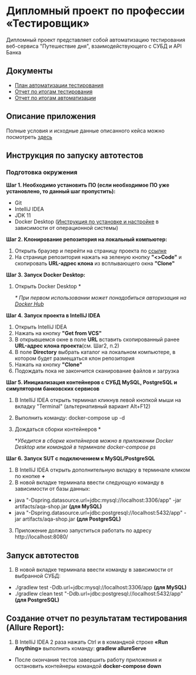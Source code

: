 # Дипломный проект по профессии «Тестировщик»
Дипломный проект представляет собой автоматизацию тестирования веб-сервиса "Путешествие дня", взаимодействующего с СУБД и API Банка
## Документы
- [План автоматизации тестирования](https://github.com/MaryDik/Diplom_QA-58/blob/main/documents/Plan.md)
- [Отчет по итогам тестирования](https://github.com/MaryDik/Diplom_QA-58/blob/main/documents/Report.md)
- [Отчет по итогам автоматизации](https://github.com/MaryDik/Diplom_QA-58/blob/main/documents/Summary.md)
## Описание приложения
Полные условия и исходные данные описанного кейса можно посмотреть [здесь](https://github.com/netology-code/qa-diploma)
## Инструкция по запуску автотестов
### Подготовка окружения
**Шаг 1. Необходимо установить ПО (если необходимое ПО уже установлено, то данный шаг пропустить):**
- Git
- IntelliJ IDEA
- JDK 11
- Docker Desktop ([Инструкция по установке и настройке](https://docs.docker.com/desktop/) в зависимости от операционной системы)
  
**Шаг 2. Клонирование репозитория на локальный компьютер:**
1. Открыть браузер и перейти на страницу проекта по [ссылке](https://github.com/MaryDik/Diplom_QA-58)
2. На странице репозитория нажать на зеленую кнопку **"<>Code"** и скопировать **URL-адрес клона** из всплывающего окна **"Clone"**
   
**Шаг 3. Запуск Docker Desktop:**
1. Открыть Docker Desktop *
   
   _* При первом использовании может понадобиться авторизация на [Docker Hub](https://hub.docker.com/)_

**Шаг 4. Запуск проекта в IntelliJ IDEA**
1. Открыть IntelliJ IDEA
2. Нажать на кнопку **"Get from VCS"**
3. В открывшемся окне в поле **URL** вставить скопированный ранее **URL-адрес клона проекта**(см. Шаг2, п.2)
4. В поле **Directory** выбрать каталог на локальном компьютере, в котором будет размещаться клон репозитория
5. Нажать на кнопку **"Clone"**
6. Подождать пока не закончится сканирование файлов и загрузка

**Шаг 5. Инициализация контейнеров с СУБД MySQL, PostgreSQL и симулятором банковских сервисов**
1. В IntelliJ IDEA открыть терминал кликнув левой кнопкой мыши на вкладку "Terminal" (альтернативный вариант Alt+F12)
2. Выполнить команду: docker-compose up -d
3. Дождаться сборки контейнеров *
   
    *_Убедится в сборке контейнеров можно в приложении Docker Desktop или командой в терминале docker-compose ps_
   
**Шаг 6. Запуск SUT с подключением к MySQL/PostgreSQL**
1. В IntelliJ IDEA открыть дополнительную вкладку в терминале кликом по кнопке **+**
2. В новой вкладке терминала ввести следующую команду в зависимости от базы данных:
- java "-Dspring.datasource.url=jdbc:mysql://localhost:3306/app" -jar artifacts/aqa-shop.jar **(для MySQL)**
- java "-Dspring.datasource.url=jdbc:postgresql://localhost:5432/app" -jar artifacts/aqa-shop.jar  **(для PostgreSQL)**
3. Приложение должно запуститься работать по адресу http://localhost:8080/

## Запуск автотестов
1. В новой вкладке терминала ввести команду в зависимости от выбранной СУБД:
- ./gradlew test -Ddb.url=jdbc:mysql://localhost:3306/app **(для MySQL)**
- ./gradlew clean test "-Ddb.url=jdbc:postgresql://localhost:5432/app" **(для PostgreSQL)**

## Создание отчет по результатам тестирования (Allure Report):
1. В IntelliJ IDEA 2 раза нажать Ctrl и в командной строке **«Run Anything»** выполнить команду: **gradlew allureServe**
- После окончания тестов завершить работу приложения и остановить контейнеры командой **docker-compose down**
